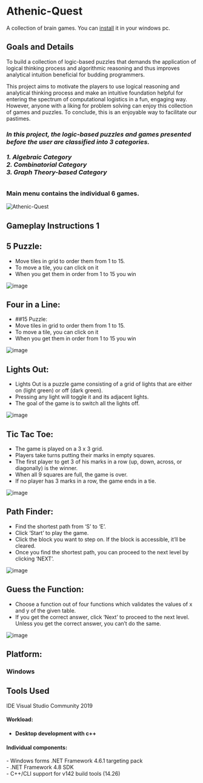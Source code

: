 # Athenic-Quest

A  collection of brain games. You can [install](Setup_AthenicQuest/Release/Setup_AthenicQuest.msi) it in your windows pc.
 
## Goals and Details

To build a collection of logic-based puzzles that demands the application of logical thinking process and algorithmic reasoning and thus improves analytical intuition beneficial for budding programmers.

This project aims to motivate the players to use logical reasoning and analytical thinking process and make an intuitive foundation helpful for entering the spectrum of computational logistics in a fun, engaging way. However, anyone with a liking for problem solving can enjoy this collection of games and puzzles. To conclude, this is an enjoyable way to facilitate our pastimes. 

<h3><em>In this project, the logic-based puzzles and games presented before the user are classified into 3 categories. <br><br>
1. Algebraic Category <br>
2. Combinatorial Category <br>
3. Graph Theory-based Category</em> <br><br>

<strong>Main menu contains the individual 6 games. </strong></h3>

![Athenic-Quest](images/project1.jpg)

## Gameplay Instructions 1
## 5 Puzzle:
- Move tiles in grid to order them from 1 to 15. 
- To move a tile, you can click on it
- When you get them in order from 1 to 15 you win

![image](images/game1.png)

## Four in a Line:
- ##15 Puzzle:
- Move tiles in grid to order them from 1 to 15. 
- To move a tile, you can click on it
- When you get them in order from 1 to 15 you win

![image](images/game2.png)

## Lights Out:
- Lights Out is a puzzle game consisting of a grid of lights that are either on (light green) or off (dark green). 
- Pressing any light will toggle it and its adjacent lights. 
- The goal of the game is to switch all the lights off.

![image](images/game3.png)


## Tic Tac Toe:
- The game is played on a 3 x 3 grid.
- Players take turns putting their marks in empty squares.
- The first player to get 3 of his marks in a row (up, down, across, or diagonally) is the winner.
- When all 9 squares are full, the game is over. 
- If no player has 3 marks in a row, the game ends in a tie. 

![image](images/game4.png)


## Path Finder:
- Find the shortest path from ‘S’ to ‘E’.
- Click ‘Start’ to play the game. 
- Click the block you want to step on. If the block is accessible, it’ll be cleared.
- Once you find the shortest path, you can proceed to the next level by clicking ‘NEXT’.

![image](images/game51.png)


## Guess the Function:
- Choose a function out of four functions which validates the values of x and y of the given table.
- If you get the correct answer, click ‘Next’ to proceed to the next level. Unless you get the correct answer, you can’t do the same.

![image](images/game6.png)


## Platform:

<h3>Windows </h3>

## Tools Used
IDE Visual Studio Community 2019<br>
		<h4>Workload:<h4>
 - Desktop development with c++
 <h4>	Individual components:</h4>
 - Windows forms .NET Framework 4.6.1 targeting pack<br>
 - .NET Framework 4.8 SDK<br>
 - C++/CLI support for v142 build tools (14.26)<br>




